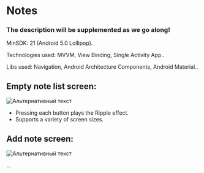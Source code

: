 # Notes

### The description will be supplemented as we go along!

MinSDK: 21 (Android 5.0 Lollipop).

Technologies used: MVVM, View Binding, Single Activity App..

Libs used: Navigation, Android Architecture Components, Android Material..

## Empty note list screen:
![Альтернативный текст](https://i.imgur.com/SSLvzte.png)

* Pressing each button plays the Ripple effect.
* Supports a variety of screen sizes.

## Add note screen:
![Альтернативный текст](https://i.imgur.com/KWkwjF2.png)

...
